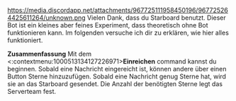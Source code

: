 https://media.discordapp.net/attachments/967725111958450196/967725264425611264/unknown.png
Vielen Dank, dass du Starboard benutzt. Dieser Bot ist ein kleines aber feines Experiment, dass theoretisch ohne Bot funktionieren kann.
Im folgenden versuche ich dir zu erklären, wie hier alles funktioniert.

**Zusammenfassung**
Mit dem <:contextmenu:1000513134127226971>**Einreichen** command kannst du beginnen. Sobald eine Nachricht eingereicht ist, können andere über einen Button Sterne hinzuzufügen.
Sobald eine Nachricht genug Sterne hat, wird sie an das Starboard gesendet. Die Anzahl der benötigten Sterne legt das Serverteam fest.

